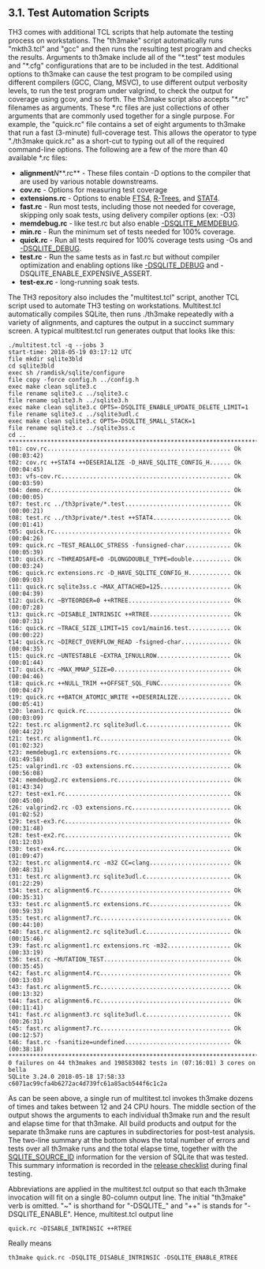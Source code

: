 ## 3\.1\. Test Automation Scripts


TH3 comes with additional TCL scripts that help automate the testing
process on workstations. The "th3make" script automatically runs "mkth3\.tcl"
and "gcc" and then runs the resulting test program and checks the results.
Arguments to th3make include all of the "\*.test" test modules and 
"\*.cfg" configurations that are to be included in the test. Additional
options to th3make can cause the test program to be compiled using different
compilers (GCC, Clang, MSVC), to use different output verbosity levels, to
run the test program under valgrind, to check the output for coverage using
gcov, and so forth. The th3make script also accepts "\*.rc" filenames as
arguments. These \*.rc files are just collections of other arguments that
are commonly used together for a single purpose. For example, the "quick.rc"
file contains a set of eight arguments to th3make that run a fast (3\-minute)
full\-coverage test. This allows the operator to type "./th3make quick.rc" as
a short\-cut to typing out all of the required command\-line options. The
following are a few of the more than 40 available \*.rc files:



* **alignment***N***.rc** \- 
 These files contain \-D options to the compiler that are used by
 various notable downstreams.
* **cov.rc** \- Options for measuring test coverage
* **extensions.rc** \- Options to enable [FTS4](fts3.html#fts4), [R\-Trees](rtree.html),
 and [STAT4](fileformat2.html#stat4tab).
* **fast.rc** \- Run most tests, including those not needed for
 coverage, skipping only soak tests, using delivery compiler options
 (ex: \-O3\)
* **memdebug.rc** \- like test.rc but also enable
 [\-DSQLITE\_MEMDEBUG](compile.html#memdebug).
* **min.rc** \- Run the minimum set of tests needed for 100% coverage.
* **quick.rc** \- Run all tests required for 100% coverage tests
 using \-Os and [\-DSQLITE\_DEBUG](compile.html#debug).
* **test.rc** \- Run the same tests as in fast.rc but without
 compiler optimization and enabling options like
 [\-DSQLITE\_DEBUG](compile.html#debug) and
 \-DSQLITE\_ENABLE\_EXPENSIVE\_ASSERT.
* **test\-ex.rc** \- long\-running soak tests.


The TH3 repository also includes the "multitest.tcl" script, another
TCL script used to automate TH3 testing on workstations. Multitest.tcl
automatically compiles SQLite, then
runs ./th3make repeatedly with a variety of alignments, and captures
the output in a succinct summary screen. A typical multitest.tcl run
generates output that looks like this:




```
./multitest.tcl -q --jobs 3
start-time: 2018-05-19 03:17:12 UTC
file mkdir sqlite3bld
cd sqlite3bld
exec sh /ramdisk/sqlite/configure
file copy -force config.h ../config.h
exec make clean sqlite3.c
file rename sqlite3.c ../sqlite3.c
file rename sqlite3.h ../sqlite3.h
exec make clean sqlite3.c OPTS=-DSQLITE_ENABLE_UPDATE_DELETE_LIMIT=1
file rename sqlite3.c ../sqlite3udl.c
exec make clean sqlite3.c OPTS=-DSQLITE_SMALL_STACK=1
file rename sqlite3.c ../sqlite3ss.c
cd ..
*******************************************************************************
t01: cov.rc.................................................... Ok   (00:03:42)
t02: cov.rc ++STAT4 ++DESERIALIZE -D_HAVE_SQLITE_CONFIG_H...... Ok   (00:04:45)
t03: vfs-cov.rc................................................ Ok   (00:03:59)
t04: demo.rc................................................... Ok   (00:00:05)
t07: test.rc ../th3private/*.test.............................. Ok   (00:00:21)
t08: test.rc ../th3private/*.test ++STAT4...................... Ok   (00:01:41)
t05: quick.rc.................................................. Ok   (00:04:26)
t09: quick.rc ~TEST_REALLOC_STRESS -funsigned-char............. Ok   (00:05:39)
t10: quick.rc ~THREADSAFE=0 -DLONGDOUBLE_TYPE=double........... Ok   (00:03:24)
t06: quick.rc extensions.rc -D_HAVE_SQLITE_CONFIG_H............ Ok   (00:09:03)
t11: quick.rc sqlite3ss.c ~MAX_ATTACHED=125.................... Ok   (00:04:39)
t12: quick.rc ~BYTEORDER=0 ++RTREE............................. Ok   (00:07:28)
t13: quick.rc ~DISABLE_INTRINSIC ++RTREE....................... Ok   (00:07:31)
t16: quick.rc ~TRACE_SIZE_LIMIT=15 cov1/main16.test............ Ok   (00:00:22)
t14: quick.rc ~DIRECT_OVERFLOW_READ -fsigned-char.............. Ok   (00:04:35)
t15: quick.rc ~UNTESTABLE ~EXTRA_IFNULLROW..................... Ok   (00:01:44)
t17: quick.rc ~MAX_MMAP_SIZE=0................................. Ok   (00:04:46)
t18: quick.rc ++NULL_TRIM ++OFFSET_SQL_FUNC.................... Ok   (00:04:47)
t19: quick.rc ++BATCH_ATOMIC_WRITE ++DESERIALIZE............... Ok   (00:05:41)
t20: lean1.rc quick.rc......................................... Ok   (00:03:09)
t22: test.rc alignment2.rc sqlite3udl.c........................ Ok   (00:44:22)
t21: test.rc alignment1.rc..................................... Ok   (01:02:32)
t23: memdebug1.rc extensions.rc................................ Ok   (01:49:58)
t25: valgrind1.rc -O3 extensions.rc............................ Ok   (00:56:08)
t24: memdebug2.rc extensions.rc................................ Ok   (01:43:34)
t27: test-ex1.rc............................................... Ok   (00:45:00)
t26: valgrind2.rc -O3 extensions.rc............................ Ok   (01:02:52)
t29: test-ex3.rc............................................... Ok   (00:31:48)
t28: test-ex2.rc............................................... Ok   (01:12:03)
t30: test-ex4.rc............................................... Ok   (01:09:47)
t32: test.rc alignment4.rc -m32 CC=clang....................... Ok   (00:48:31)
t31: test.rc alignment3.rc sqlite3udl.c........................ Ok   (01:22:29)
t34: test.rc alignment6.rc..................................... Ok   (00:35:31)
t33: test.rc alignment5.rc extensions.rc....................... Ok   (00:59:33)
t35: test.rc alignment7.rc..................................... Ok   (00:44:10)
t40: fast.rc alignment2.rc sqlite3udl.c........................ Ok   (00:15:46)
t39: fast.rc alignment1.rc extensions.rc -m32.................. Ok   (00:33:19)
t36: test.rc ~MUTATION_TEST.................................... Ok   (00:35:45)
t42: fast.rc alignment4.rc..................................... Ok   (00:13:03)
t43: fast.rc alignment5.rc..................................... Ok   (00:13:32)
t44: fast.rc alignment6.rc..................................... Ok   (00:11:41)
t41: fast.rc alignment3.rc sqlite3udl.c........................ Ok   (00:26:31)
t45: fast.rc alignment7.rc..................................... Ok   (00:12:57)
t46: fast.rc -fsanitize=undefined.............................. Ok   (00:38:18)
*******************************************************************************
0 failures on 44 th3makes and 198583082 tests in (07:16:01) 3 cores on bella
SQLite 3.24.0 2018-05-18 17:58:33 c6071ac99cfa4b6272ac4d739fc61a85acb544f6c1c2a

```

As can be seen above, a single run
of multitest.tcl invokes th3make dozens of times and takes between 12 and 24
CPU hours. The middle section of the output shows the arguments to each
individual th3make run and the result and elapse time for that th3make.
All build products and output for the separate th3make runs are
captures in subdirectories for post\-test analysis.
The two\-line summary at the bottom shows the total number of errors and tests
over all th3make runs and the total elapse time, together with the 
[SQLITE\_SOURCE\_ID](c3ref/c_source_id.html) information for the version of SQLite that was
tested. This summary information is recorded in the
[release
checklist](https://www.sqlite.org/checklists) during final testing.



Abbreviations are applied in the multitest.tcl output so that
each th3make invocation will fit on a single 80\-column output line.
The initial "th3make" verb is omitted.
"\~" is shorthand for "\-DSQLITE\_" and "\+\+" is stands for
"\-DSQLITE\_ENABLE". Hence, multitest.tcl output line




```
quick.rc ~DISABLE_INTRINSIC ++RTREE

```

Really means




```
th3make quick.rc -DSQLITE_DISABLE_INTRINSIC -DSQLITE_ENABLE_RTREE

```

